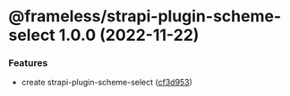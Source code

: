 # @frameless/strapi-plugin-scheme-select 1.0.0 (2022-11-22)


### Features

* create strapi-plugin-scheme-select ([cf3d953](https://github.com/frameless/strapi/commit/cf3d9537daf06046e6f47dec164ba20347860916))
